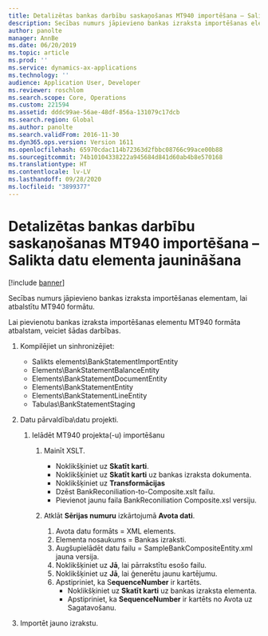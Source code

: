 ```yaml
---
title: Detalizētas bankas darbību saskaņošanas MT940 importēšana – Salikta datu elementa jaunināšana
description: Secības numurs jāpievieno bankas izraksta importēšanas elementam, lai atbalstītu MT940 formātu.
author: panolte
manager: AnnBe
ms.date: 06/20/2019
ms.topic: article
ms.prod: ''
ms.service: dynamics-ax-applications
ms.technology: ''
audience: Application User, Developer
ms.reviewer: roschlom
ms.search.scope: Core, Operations
ms.custom: 221594
ms.assetid: dddc99ae-56ae-48df-856a-131079c17dcb
ms.search.region: Global
ms.author: panolte
ms.search.validFrom: 2016-11-30
ms.dyn365.ops.version: Version 1611
ms.openlocfilehash: 65970cdac114b72363d2fbbc08766c99ace00b88
ms.sourcegitcommit: 74b10104338222a945684d841d60ab4b8e570168
ms.translationtype: HT
ms.contentlocale: lv-LV
ms.lasthandoff: 09/28/2020
ms.locfileid: "3899377"
---
```

# <a name="advanced-bank-reconciliation-mt940-import--composite-data-entity-upgrade"></a>Detalizētas bankas darbību saskaņošanas MT940 importēšana – Salikta datu elementa jaunināšana

[!include [banner](../includes/banner.md)]

Secības numurs jāpievieno bankas izraksta importēšanas elementam, lai atbalstītu MT940 formātu. 

Lai pievienotu bankas izraksta importēšanas elementu MT940 formāta atbalstam, veiciet šādas darbības.

1.  Kompilējiet un sinhronizējiet:
    -   Salikts elements\\BankStatementImportEntity
    -   Elements\\BankStatementBalanceEntity
    -   Elements\\BankStatementDocumentEntity
    -   Elements\\BankStatementEntity
    -   Elements\\BankStatementLineEntity
    -   Tabulas\\BankStatementStaging

2.  Datu pārvaldība\\datu projekti.
    1.  Ielādēt MT940 projekta(-u) importēšanu
        1.  Mainīt XSLT.
            -   Noklikšķiniet uz **Skatīt karti**.
            -   Noklikšķiniet uz **Skatīt karti** uz bankas izraksta dokumenta.
            -   Noklikšķiniet uz **Transformācijas**
            -   Dzēst BankReconiliation-to-Composite.xslt failu.
            -   Pievienot jaunu faila BankReconiliation Composite.xsl versiju.

        2.  Atklāt **Sērijas numuru** izkārtojumā **Avota dati**.
            1.  Avota datu formāts = XML elements.
            2.  Elementa nosaukums = Bankas izraksti.
            3.  Augšupielādēt datu failu = SampleBankCompositeEntity.xml jauna versija.
            4.  Noklikšķiniet uz **Jā**, lai pārrakstītu esošo failu.
            5.  Noklikšķiniet uz **Jā**, lai ģenerētu jaunu kartējumu.
            6.  Apstipriniet, ka S**equenceNumber** ir kartēts.
                -   Noklikšķiniet uz **Skatīt karti** uz bankas izraksta elementa.
                -   Apstipriniet, ka **SequenceNumber** ir kartēts no Avota uz Sagatavošanu.

3.  Importēt jauno izrakstu.




